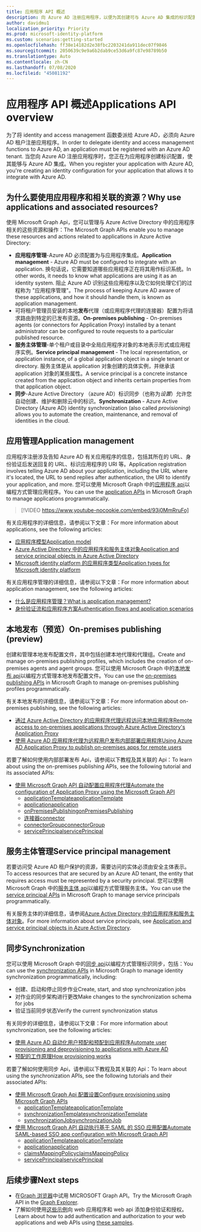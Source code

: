 ```yaml
---
title: 应用程序 API 概述
description: 向 Azure AD 注册应用程序，以便为其创建可与 Azure AD 集成的标识配置。
author: davidmu1
localization_priority: Priority
ms.prod: microsoft-identity-platform
ms.custom: scenarios:getting-started
ms.openlocfilehash: ff38e14182d2e38fbc2203241da911dec07f9846
ms.sourcegitcommit: 2050639c9e9a6b2dab9ce53d6a9fc87e98789b50
ms.translationtype: Auto
ms.contentlocale: zh-CN
ms.lasthandoff: 07/08/2020
ms.locfileid: "45081192"
---
```

# <a name="applications-api-overview"></a><span data-ttu-id="1c774-103">应用程序 API 概述</span><span class="sxs-lookup"><span data-stu-id="1c774-103">Applications API overview</span></span>

<span data-ttu-id="1c774-104">为了将 identity and access management 函数委派给 Azure AD，必须向 Azure AD 租户注册应用程序。</span><span class="sxs-lookup"><span data-stu-id="1c774-104">In order to delegate identity and access management functions to Azure AD, an application must be registered with an Azure AD tenant.</span></span> <span data-ttu-id="1c774-105">当您向 Azure AD 注册应用程序时，您正在为应用程序创建标识配置，使其能够与 Azure AD 集成。</span><span class="sxs-lookup"><span data-stu-id="1c774-105">When you register your application with Azure AD, you're creating an identity configuration for your application that allows it to integrate with Azure AD.</span></span>

## <a name="why-use-applications-and-associated-resources"></a><span data-ttu-id="1c774-106">为什么要使用应用程序和相关联的资源？</span><span class="sxs-lookup"><span data-stu-id="1c774-106">Why use applications and associated resources?</span></span>

<span data-ttu-id="1c774-107">使用 Microsoft Graph Api，您可以管理与 Azure Active Directory 中的应用程序相关的这些资源和操作：</span><span class="sxs-lookup"><span data-stu-id="1c774-107">The Microsoft Graph APIs enable you to manage these resources and actions related to applications in Azure Active Directory:</span></span>
- <span data-ttu-id="1c774-108">**应用程序管理**-Azure AD 必须配置为与应用程序集成。</span><span class="sxs-lookup"><span data-stu-id="1c774-108">**Application management** - Azure AD must be configured to integrate with an application.</span></span> <span data-ttu-id="1c774-109">换句话说，它需要知道哪些应用程序正在将其用作标识系统。</span><span class="sxs-lookup"><span data-stu-id="1c774-109">In other words, it needs to know what applications are using it as an identity system.</span></span> <span data-ttu-id="1c774-110">阻止 Azure AD 识别这些应用程序以及它如何处理它们的过程称为 "应用程序管理"。</span><span class="sxs-lookup"><span data-stu-id="1c774-110">The process of keeping Azure AD aware of these applications, and how it should handle them, is known as application management.</span></span>
- <span data-ttu-id="1c774-111">可将租户管理员安装的本地**发布**代理（或应用程序代理的连接器）配置为将请求路由到特定的已发布资源。</span><span class="sxs-lookup"><span data-stu-id="1c774-111">**On-premises publishing** - On-premises agents (or connectors for Application Proxy) installed by a tenant administrator can be configured to route requests to a particular published resource.</span></span>
- <span data-ttu-id="1c774-112">**服务主体管理**-单个租户或目录中全局应用程序对象的本地表示形式或应用程序实例。</span><span class="sxs-lookup"><span data-stu-id="1c774-112">**Service principal management** - The local representation, or application instance, of a global application object in a single tenant or directory.</span></span> <span data-ttu-id="1c774-113">服务主体是从 application 对象创建的具体实例，并继承该 application 对象的某些属性。</span><span class="sxs-lookup"><span data-stu-id="1c774-113">A service principal is a concrete instance created from the application object and inherits certain properties from that application object.</span></span>
- <span data-ttu-id="1c774-114">**同步**-Azure Active Directory （azure AD）标识同步（也称为*设置*）允许您自动创建、维护和删除云中的标识。</span><span class="sxs-lookup"><span data-stu-id="1c774-114">**Synchronization** - Azure Active Directory (Azure AD) identity synchronization (also called *provisioning*) allows you to automate the creation, maintenance, and removal of identities in the cloud.</span></span>

## <a name="application-management"></a><span data-ttu-id="1c774-115">应用管理</span><span class="sxs-lookup"><span data-stu-id="1c774-115">Application management</span></span>

<span data-ttu-id="1c774-116">应用程序注册涉及告知 Azure AD 有关应用程序的信息，包括其所在的 URL、身份验证后发送回复的 URL、标识应用程序的 URI 等。</span><span class="sxs-lookup"><span data-stu-id="1c774-116">Application registration involves telling Azure AD about your application, including the URL where it's located, the URL to send replies after authentication, the URI to identify your application, and more.</span></span> <span data-ttu-id="1c774-117">您可以使用 Microsoft Graph 中的[应用程序 api](/graph/api/resources/application?view=graph-rest-1.0)以编程方式管理应用程序。</span><span class="sxs-lookup"><span data-stu-id="1c774-117">You can use the [application APIs](/graph/api/resources/application?view=graph-rest-1.0) in Microsoft Graph to manage applications programmatically.</span></span>

> [!VIDEO https://www.youtube-nocookie.com/embed/93j0MmRruFo]

<span data-ttu-id="1c774-118">有关应用程序的详细信息，请参阅以下文章：</span><span class="sxs-lookup"><span data-stu-id="1c774-118">For more information about applications, see the following articles:</span></span>
- [<span data-ttu-id="1c774-119">应用程序模型</span><span class="sxs-lookup"><span data-stu-id="1c774-119">Application model</span></span>](https://docs.microsoft.com/azure/active-directory/develop/application-model)
- [<span data-ttu-id="1c774-120">Azure Active Directory 中的应用程序和服务主体对象</span><span class="sxs-lookup"><span data-stu-id="1c774-120">Application and service principal objects in Azure Active Directory</span></span>](https://docs.microsoft.com/azure/active-directory/develop/app-objects-and-service-principals)
- [<span data-ttu-id="1c774-121">Microsoft identity platform 的应用程序类型</span><span class="sxs-lookup"><span data-stu-id="1c774-121">Application types for Microsoft identity platform</span></span>](https://docs.microsoft.com/azure/active-directory/develop/v2-app-types)

<span data-ttu-id="1c774-122">有关应用程序管理的详细信息，请参阅以下文章：</span><span class="sxs-lookup"><span data-stu-id="1c774-122">For more information about application management, see the following articles:</span></span>
- [<span data-ttu-id="1c774-123">什么是应用程序管理？</span><span class="sxs-lookup"><span data-stu-id="1c774-123">What is application management?</span></span>](https://docs.microsoft.com/azure/active-directory/manage-apps/what-is-application-management)
- [<span data-ttu-id="1c774-124">身份验证流和应用程序方案</span><span class="sxs-lookup"><span data-stu-id="1c774-124">Authentication flows and application scenarios</span></span>](https://docs.microsoft.com/azure/active-directory/develop/authentication-flows-app-scenarios)

## <a name="on-premises-publishing-preview"></a><span data-ttu-id="1c774-125">本地发布（预览）</span><span class="sxs-lookup"><span data-stu-id="1c774-125">On-premises publishing (preview)</span></span>

<span data-ttu-id="1c774-126">创建和管理本地发布配置文件，其中包括创建本地代理和代理组。</span><span class="sxs-lookup"><span data-stu-id="1c774-126">Create and manage on-premises publishing profiles, which includes the creation of on-premises agents and agent groups.</span></span> <span data-ttu-id="1c774-127">您可以使用 Microsoft Graph 中的[本地发布 api](/graph/api/resources/onpremisespublishingprofile-root)以编程方式管理本地发布配置文件。</span><span class="sxs-lookup"><span data-stu-id="1c774-127">You can use the [on-premises publishing APIs](/graph/api/resources/onpremisespublishingprofile-root) in Microsoft Graph to manage on-premises publishing profiles programmatically.</span></span>

<span data-ttu-id="1c774-128">有关本地发布的详细信息，请参阅以下文章：</span><span class="sxs-lookup"><span data-stu-id="1c774-128">For more information about on-premises publishing, see the following articles:</span></span>
- [<span data-ttu-id="1c774-129">通过 Azure Active Directory 的应用程序代理远程访问本地应用程序</span><span class="sxs-lookup"><span data-stu-id="1c774-129">Remote access to on-premises applications through Azure Active Directory's Application Proxy</span></span>](https://docs.microsoft.com/azure/active-directory/manage-apps/application-proxy)
- [<span data-ttu-id="1c774-130">使用 Azure AD 应用程序代理为远程用户发布内部部署应用程序</span><span class="sxs-lookup"><span data-stu-id="1c774-130">Using Azure AD Application Proxy to publish on-premises apps for remote users</span></span>](https://docs.microsoft.com/azure/active-directory/manage-apps/what-is-application-proxy)

<span data-ttu-id="1c774-131">若要了解如何使用内部部署发布 Api，请参阅以下教程及其关联的 Api：</span><span class="sxs-lookup"><span data-stu-id="1c774-131">To learn about using the on-premises publishing APIs, see the following tutorial and its associated APIs:</span></span>
- [<span data-ttu-id="1c774-132">使用 Microsoft Graph API 自动配置应用程序代理</span><span class="sxs-lookup"><span data-stu-id="1c774-132">Automate the configuration of Application Proxy using the Microsoft Graph API</span></span>](https://docs.microsoft.com/graph/application-proxy-configure-api)
    - [<span data-ttu-id="1c774-133">applicationTemplate</span><span class="sxs-lookup"><span data-stu-id="1c774-133">applicationTemplate</span></span>](/graph/api/resources/applicationtemplate?view=graph-rest-1.0)
    - [<span data-ttu-id="1c774-134">application</span><span class="sxs-lookup"><span data-stu-id="1c774-134">application</span></span>](/graph/api/resources/application?view=graph-rest-1.0)
    - [<span data-ttu-id="1c774-135">onPremisesPublishing</span><span class="sxs-lookup"><span data-stu-id="1c774-135">onPremisesPublishing</span></span>](/graph/api/resources/onpremisespublishingprofile-root)
    - [<span data-ttu-id="1c774-136">连接器</span><span class="sxs-lookup"><span data-stu-id="1c774-136">connector</span></span>](/graph/api/resources/connector)
    - [<span data-ttu-id="1c774-137">connectorGroup</span><span class="sxs-lookup"><span data-stu-id="1c774-137">connectorGroup</span></span>](/graph/api/resources/connectorgroup)
    - [<span data-ttu-id="1c774-138">servicePrincipal</span><span class="sxs-lookup"><span data-stu-id="1c774-138">servicePrincipal</span></span>](/graph/api/resources/serviceprincipal?view=graph-rest-1.0)

## <a name="service-principal-management"></a><span data-ttu-id="1c774-139">服务主体管理</span><span class="sxs-lookup"><span data-stu-id="1c774-139">Service principal management</span></span>

<span data-ttu-id="1c774-140">若要访问受 Azure AD 租户保护的资源，需要访问的实体必须由安全主体表示。</span><span class="sxs-lookup"><span data-stu-id="1c774-140">To access resources that are secured by an Azure AD tenant, the entity that requires access must be represented by a security principal.</span></span> <span data-ttu-id="1c774-141">您可以使用 Microsoft Graph 中的[服务主体 api](/graph/api/resources/serviceprincipal?view=graph-rest-1.0)以编程方式管理服务主体。</span><span class="sxs-lookup"><span data-stu-id="1c774-141">You can use the [service principal APIs](/graph/api/resources/serviceprincipal?view=graph-rest-1.0) in Microsoft Graph to manage service principals programmatically.</span></span>

<span data-ttu-id="1c774-142">有关服务主体的详细信息，请参阅[Azure Active Directory 中的应用程序和服务主体对象](https://docs.microsoft.com/azure/active-directory/develop/app-objects-and-service-principals)。</span><span class="sxs-lookup"><span data-stu-id="1c774-142">For more information about service principals, see [Application and service principal objects in Azure Active Directory](https://docs.microsoft.com/azure/active-directory/develop/app-objects-and-service-principals).</span></span>

## <a name="synchronization"></a><span data-ttu-id="1c774-143">同步</span><span class="sxs-lookup"><span data-stu-id="1c774-143">Synchronization</span></span>

<span data-ttu-id="1c774-144">您可以使用 Microsoft Graph 中的[同步 api](/graph/api/resources/synchronization-overview)以编程方式管理标识同步，包括：</span><span class="sxs-lookup"><span data-stu-id="1c774-144">You can use the [synchronization APIs](/graph/api/resources/synchronization-overview) in Microsoft Graph to manage identity synchronization programmatically, including:</span></span>
- <span data-ttu-id="1c774-145">创建、启动和停止同步作业</span><span class="sxs-lookup"><span data-stu-id="1c774-145">Create, start, and stop synchronization jobs</span></span>
- <span data-ttu-id="1c774-146">对作业的同步架构进行更改</span><span class="sxs-lookup"><span data-stu-id="1c774-146">Make changes to the synchronization schema for jobs</span></span>
- <span data-ttu-id="1c774-147">验证当前同步状态</span><span class="sxs-lookup"><span data-stu-id="1c774-147">Verify the current synchronization status</span></span>

<span data-ttu-id="1c774-148">有关同步的详细信息，请参阅以下文章：</span><span class="sxs-lookup"><span data-stu-id="1c774-148">For more information about synchronization, see the following articles:</span></span>
- [<span data-ttu-id="1c774-149">使用 Azure AD 自动化用户预配和预配到应用程序</span><span class="sxs-lookup"><span data-stu-id="1c774-149">Automate user provisioning and deprovisioning to applications with Azure AD</span></span>](https://docs.microsoft.com/azure/active-directory/app-provisioning/user-provisioning)
- [<span data-ttu-id="1c774-150">预配的工作原理</span><span class="sxs-lookup"><span data-stu-id="1c774-150">How provisioning works</span></span>](https://docs.microsoft.com/azure/active-directory/app-provisioning/how-provisioning-works)

<span data-ttu-id="1c774-151">若要了解如何使用同步 Api，请参阅以下教程及其关联的 Api：</span><span class="sxs-lookup"><span data-stu-id="1c774-151">To learn about using the synchronization APIs, see the following tutorials and their associated APIs:</span></span>
- [<span data-ttu-id="1c774-152">使用 Microsoft Graph Api 配置设置</span><span class="sxs-lookup"><span data-stu-id="1c774-152">Configure provisioning using Microsoft Graph APIs</span></span>](https://docs.microsoft.com/azure/active-directory/app-provisioning/application-provisioning-configure-api)
    - [<span data-ttu-id="1c774-153">applicationTemplate</span><span class="sxs-lookup"><span data-stu-id="1c774-153">applicationTemplate</span></span>](/graph/api/resources/applicationtemplate?view=graph-rest-1.0)
    - [<span data-ttu-id="1c774-154">synchronizationTemplate</span><span class="sxs-lookup"><span data-stu-id="1c774-154">synchronizationTemplate</span></span>](/graph/api/resources/synchronization-synchronizationtemplate)
    - [<span data-ttu-id="1c774-155">synchronizationJob</span><span class="sxs-lookup"><span data-stu-id="1c774-155">synchronizationJob</span></span>](/graph/api/resources/synchronization-synchronizationjob)
- [<span data-ttu-id="1c774-156">使用 Microsoft Graph API 自动执行基于 SAML 的 SSO 应用配置</span><span class="sxs-lookup"><span data-stu-id="1c774-156">Automate SAML-based SSO app configuration with Microsoft Graph API</span></span>](https://docs.microsoft.com/azure/active-directory/manage-apps/application-saml-sso-configure-api)
    - [<span data-ttu-id="1c774-157">applicationTemplate</span><span class="sxs-lookup"><span data-stu-id="1c774-157">applicationTemplate</span></span>](/graph/api/resources/applicationtemplate?view=graph-rest-1.0)
    - [<span data-ttu-id="1c774-158">application</span><span class="sxs-lookup"><span data-stu-id="1c774-158">application</span></span>](/graph/api/resources/application?view=graph-rest-1.0)
    - [<span data-ttu-id="1c774-159">claimsMappingPolicy</span><span class="sxs-lookup"><span data-stu-id="1c774-159">claimsMappingPolicy</span></span>](/graph/api/resources/claimsmappingpolicy)
    - [<span data-ttu-id="1c774-160">servicePrincipal</span><span class="sxs-lookup"><span data-stu-id="1c774-160">servicePrincipal</span></span>](/graph/api/resources/serviceprincipal?view=graph-rest-1.0)

## <a name="next-steps"></a><span data-ttu-id="1c774-161">后续步骤</span><span class="sxs-lookup"><span data-stu-id="1c774-161">Next steps</span></span>
- <span data-ttu-id="1c774-162">在[Graph 浏览器](https://developer.microsoft.com/graph/graph-explorer)中试用 MICROSOFT Graph API。</span><span class="sxs-lookup"><span data-stu-id="1c774-162">Try the Microsoft Graph API in the [Graph Explorer](https://developer.microsoft.com/graph/graph-explorer).</span></span>
- <span data-ttu-id="1c774-163">了解如何使用[这些示例](https://docs.microsoft.com/azure/active-directory/develop/sample-v2-code)向 web 应用程序和 web api 添加身份验证和授权。</span><span class="sxs-lookup"><span data-stu-id="1c774-163">Learn about how to add authentication and authorization to your web applications and web APIs using [these samples](https://docs.microsoft.com/azure/active-directory/develop/sample-v2-code).</span></span>

